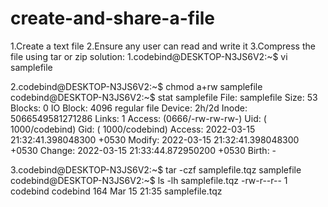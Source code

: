 # create-and-share-a-file

1.Create a text file
2.Ensure any user can read and write it
3.Compress the file using tar or zip
solution:
1.codebind@DESKTOP-N3JS6V2:~$ vi samplefile

2.codebind@DESKTOP-N3JS6V2:~$ chmod a+rw samplefile
codebind@DESKTOP-N3JS6V2:~$ stat samplefile
  File: samplefile
  Size: 53              Blocks: 0          IO Block: 4096   regular file
Device: 2h/2d   Inode: 5066549581271286  Links: 1
Access: (0666/-rw-rw-rw-)  Uid: ( 1000/codebind)   Gid: ( 1000/codebind)
Access: 2022-03-15 21:32:41.398048300 +0530
Modify: 2022-03-15 21:32:41.398048300 +0530
Change: 2022-03-15 21:33:44.872950200 +0530
 Birth: -

3.codebind@DESKTOP-N3JS6V2:~$ tar -czf samplefile.tqz samplefile
  codebind@DESKTOP-N3JS6V2:~$ ls -lh samplefile.tqz
 -rw-r--r-- 1 codebind codebind 164 Mar 15 21:35 samplefile.tqz
